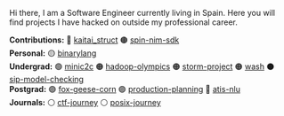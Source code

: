 Hi there, I am a Software Engineer currently living in Spain. Here you will find projects I have hacked on outside my professional career.

**Contributions:** :red_circle: [kaitai_struct](https://github.com/kaitai-io/kaitai_struct)
:brown_circle: [spin-nim-sdk](https://github.com/fermyon/spin-nim-sdk)  
**Personal:** :yellow_circle: [binarylang](https://github.com/sealmove/binarylang)  
**Undergrad:** :green_circle: [minic2c](https://github.com/sealmove/minic2c)
:orange_circle: [hadoop-olympics](https://github.com/sealmove/hadoop-olympics)
:orange_circle: [storm-project](https://github.com/Circe-s-House/storm-project)
:orange_circle: [wash](https://github.com/nplatis-courses-uop/project-mandalas-giannopoulos)
:black_circle: [sip-model-checking](https://github.com/sealmove/sip-model-checking)  
**Postgrad:** :purple_circle: [fox-geese-corn](https://github.com/sealmove/fox-geese-corn)
:purple_circle: [production-planning](https://github.com/sealmove/production-planning)
:large_blue_circle: [atis-nlu](https://github.com/sealmove/atis-nlu)  
**Journals:** :white_circle: [ctf-journey](https://github.com/sealmove/ctf-journey)
:white_circle: [posix-journey](https://github.com/sealmove/posix-journey)
